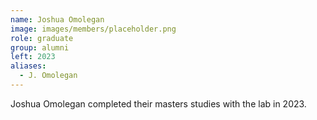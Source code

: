 ```yaml
---
name: Joshua Omolegan
image: images/members/placeholder.png
role: graduate
group: alumni
left: 2023
aliases:
  - J. Omolegan
---
```


Joshua Omolegan completed their masters studies with the lab in 2023.

